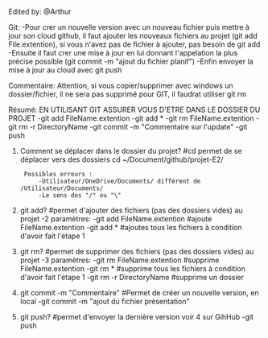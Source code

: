 Edited by: @Arthur

Git:
    -Pour crer un nouvelle version avec un nouveau fichier puis mettre à jour son cloud github, il faut ajouter les nouveaux fichiers au projet (git add File.extention), si vous n'avez pas de fichier à ajouter, pas besoin de git add
    -Ensuite il faut crer une mise à jour en lui donnant l'appelation la plus précise possible (git commit -m "ajout du fichier planif")
    -Enfin envoyer la mise à jour au cloud avec git push

Commentaire:
    Attention, si vous copier/supprimer avec windows un dossier/fichier, il ne sera pas supprimé pour GIT, il faudrat utiliser git rm

Résumé:
    EN UTILISANT GIT ASSURER VOUS D'ETRE DANS LE DOSSIER DU PROJET
    -git add FileName.extention
    -git add *
    -git rm FileName.extention
    -git rm -r DirectoryName
    -git commit -m "Commentaire sur l'update"
    -git push


1) Comment se déplacer dans le dossier du projet?
    #cd permet de se déplacer vers des dossiers
    cd ~/Document/github/projet-E2/
    
        Possibles erreurs : 
            -Utilisateur/OneDrive/Documents/ différent de /Utilisateur/Documents/
            -Le sens des "/" ou "\"

2) git add?
    #permet d'ajouter des fichiers (pas des dossiers vides) au projet
    -2 paramètres:
        -git add FileName.extention
            #ajoute FileName.extention
        -git add * 
            #ajoutes tous les fichiers à condition d'avoir fait l'étape 1

3) git rm?
    #permet de supprimer des fichiers (pas des dossiers vides) au projet
    -3 paramètres:
        -git rm FileName.extention
            #supprime FileName.extention
        -git rm * 
            #supprime tous les fichiers à condition d'avoir fait l'étape 1
        -git rm -r DirectoryName
            #supprime un dossier

4) git commit -m "Commentaire"
    #Permet de créer un nouvelle version, en local
    -git commit -m "ajout du fichier présentation"

5) git push?
    #permet d'envoyer la dernière version voir 4 sur GihHub
    -git push